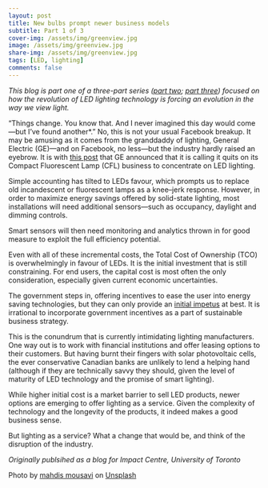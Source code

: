 ```yaml
---
layout: post
title: New bulbs prompt newer business models
subtitle: Part 1 of 3
cover-img: /assets/img/greenview.jpg
image: /assets/img/greenview.jpg
share-img: /assets/img/greenview.jpg
tags: [LED, lighting]
comments: false
---
```


*This blog is part one of a three-part series ([part two](https://www.impactcentre.ca/blog/smart-street-lighting-harnessing-pole-position/); [part three](https://www.impactcentre.ca/blog/lighting-service-buildings/)) focused on how the revolution of LED lighting technology is forcing an evolution in the way we view light.*

“Things change. You know that. And I never imagined this day would come—but I’ve found another*.” No, this is not your usual Facebook breakup. It may be amusing as it comes from the granddaddy of lighting, General Electric (GE)—and on Facebook, no less—but the industry hardly raised an eyebrow. It is with [this post](https://www.facebook.com/notes/ge-lighting/dear-cfl/10153845063124437) that GE announced that it is calling it quits on its Compact Fluorescent Lamp (CFL) business to concentrate on LED lighting.

Simple accounting has tilted to LEDs favour, which prompts us to replace old incandescent or fluorescent lamps as a knee–jerk response. However, in order to maximize energy savings offered by solid-state lighting, most installations will need additional sensors—such as occupancy, daylight and dimming controls.

Smart sensors will then need monitoring and analytics thrown in for good measure to exploit the full efficiency potential.

Even with all of these incremental costs, the Total Cost of Ownership (TCO) is overwhelmingly in favour of LEDs. It is the initial investment that is still constraining. For end users, the capital cost is most often the only consideration, especially given current economic uncertainties.

The government steps in, offering incentives to ease the user into energy saving technologies, but they can only provide an [initial impetus](https://www.saveonenergy.ca/Business/Program-Overviews/Lighting-Incentives/Available-Lighting-Incentives/LED-Incentives.aspx) at best. It is irrational to incorporate government incentives as a part of sustainable business strategy.

This is the conundrum that is currently intimidating lighting manufacturers. One way out is to work with financial institutions and offer leasing options to their customers. But having burnt their fingers with solar photovoltaic cells, the ever conservative Canadian banks are unlikely to lend a helping hand (although if they are technically savvy they should, given the level of maturity of LED technology and the promise of smart lighting).

While higher initial cost is a market barrier to sell LED products, newer options are emerging to offer lighting as a service. Given the complexity of technology and the longevity of the products, it indeed makes a good business sense.

But lighting as a service? What a change that would be, and think of the disruption of the industry.

*Originally publsihed as a blog for Impact Centre, University of Toronto*

Photo by [mahdis mousavi](https://unsplash.com/@dissii?utm_source=unsplash&utm_medium=referral&utm_content=creditCopyText) on [Unsplash](https://unsplash.com/s/photos/lighting?utm_source=unsplash&utm_medium=referral&utm_content=creditCopyText)

